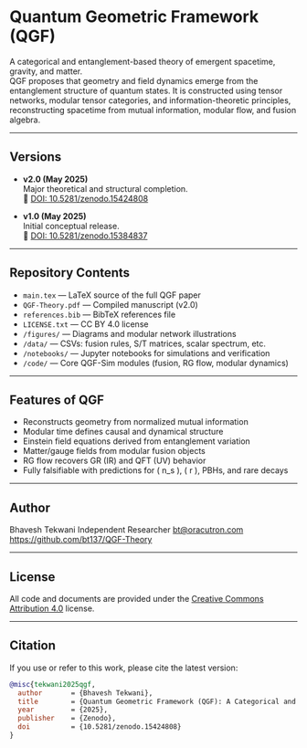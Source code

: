 # Quantum Geometric Framework (QGF)

A categorical and entanglement-based theory of emergent spacetime, gravity, and matter.  
QGF proposes that geometry and field dynamics emerge from the entanglement structure of quantum states. It is constructed using tensor networks, modular tensor categories, and information-theoretic principles, reconstructing spacetime from mutual information, modular flow, and fusion algebra.

---

## Versions

- **v2.0 (May 2025)**  
  Major theoretical and structural completion.  
  📄 [DOI: 10.5281/zenodo.15424808](https://doi.org/10.5281/zenodo.15424808)

- **v1.0 (May 2025)**  
  Initial conceptual release.  
  📄 [DOI: 10.5281/zenodo.15384837](https://doi.org/10.5281/zenodo.15384837)

---

## Repository Contents

- `main.tex` — LaTeX source of the full QGF paper
- `QGF-Theory.pdf` — Compiled manuscript (v2.0)
- `references.bib` — BibTeX references file
- `LICENSE.txt` — CC BY 4.0 license
- `/figures/` — Diagrams and modular network illustrations
- `/data/` — CSVs: fusion rules, S/T matrices, scalar spectrum, etc.
- `/notebooks/` — Jupyter notebooks for simulations and verification
- `/code/` — Core QGF-Sim modules (fusion, RG flow, modular dynamics)

---

## Features of QGF

- Reconstructs geometry from normalized mutual information  
- Modular time defines causal and dynamical structure  
- Einstein field equations derived from entanglement variation  
- Matter/gauge fields from modular fusion objects  
- RG flow recovers GR (IR) and QFT (UV) behavior  
- Fully falsifiable with predictions for \( n_s \), \( r \), PBHs, and rare decays

---

## Author
Bhavesh Tekwani
Independent Researcher
bt@oracutron.com
https://github.com/bt137/QGF-Theory

---

## License

All code and documents are provided under the [Creative Commons Attribution 4.0](https://creativecommons.org/licenses/by/4.0/) license.

---

## Citation

If you use or refer to this work, please cite the latest version:

```bibtex
@misc{tekwani2025qgf,
  author       = {Bhavesh Tekwani},
  title        = {Quantum Geometric Framework (QGF): A Categorical and Entanglement-Based Theory of Emergent Spacetime, Gravity, and Matter},
  year         = {2025},
  publisher    = {Zenodo},
  doi          = {10.5281/zenodo.15424808}
}



